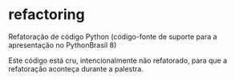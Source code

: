refactoring
===========

Refatoração de código Python (código-fonte de suporte para a apresentação no PythonBrasil 8)

Este código está cru, intencionalmente não refatorado, para que a refatoração aconteça durante a palestra.